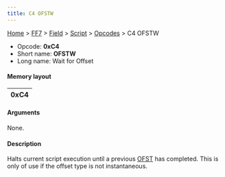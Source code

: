 ```yaml
---
title: C4 OFSTW
---
```


[Home](Main%20Page.md) > [FF7](FF7.md) > [Field](FF7/Field.md) > [Script](FF7/Field/Script.md) > [Opcodes](FF7/Field/Script/Opcodes.md) > C4 OFSTW

-   Opcode: **0xC4**
-   Short name: **OFSTW**
-   Long name: Wait for Offset

#### Memory layout

| 0xC4 |
|------|

#### Arguments

None.

#### Description

Halts current script execution until a previous [OFST][] has completed.
This is only of use if the offset type is not instantaneous.

  [OFST]: C3%20OFST.md "wikilink"
